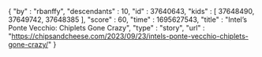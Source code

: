 {
  "by" : "rbanffy",
  "descendants" : 10,
  "id" : 37640643,
  "kids" : [ 37648490, 37649742, 37648385 ],
  "score" : 60,
  "time" : 1695627543,
  "title" : "Intel’s Ponte Vecchio: Chiplets Gone Crazy",
  "type" : "story",
  "url" : "https://chipsandcheese.com/2023/09/23/intels-ponte-vecchio-chiplets-gone-crazy/"
}
